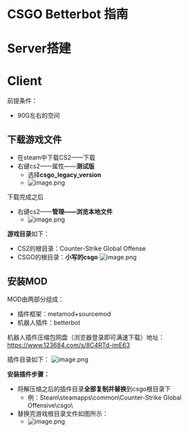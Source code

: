 # CSGO Betterbot 指南
# Server搭建



# Client
前提条件：
- 90G左右的空间

## 下载游戏文件
- 在steam中下载CS2——下载
- 右键cs2——属性——**测试版**
	- 选择**csgo_legacy_version**
	- ![image.png](https://techla-img.oss-cn-hangzhou.aliyuncs.com/CODE/WEB/20250702164850.png)

下载完成之后
- 右键cs2——**管理——浏览本地文件**
	- ![image.png](https://techla-img.oss-cn-hangzhou.aliyuncs.com/CODE/WEB/20250702165335.png)


**游戏目录**如下：
- CS2的根目录：Counter-Strike Global Offense
- CSGO的根目录：**小写的csgo**
![image.png](https://techla-img.oss-cn-hangzhou.aliyuncs.com/CODE/WEB/20250702165258.png)


## 安装MOD
MOD由两部分组成：
- 插件框架：metamod+sourcemod
- 机器人插件：betterbot

机器人插件压缩包网盘（浏览器登录即可满速下载）地址：
https://www.123684.com/s/8C4RTd-imE63

插件目录如下：
![image.png](https://techla-img.oss-cn-hangzhou.aliyuncs.com/CODE/WEB/20250702165934.png)

**安装插件步骤：**
- 将解压缩之后的插件目录**全部复制并替换**到csgo根目录下
	- 例：Steam\steamapps\common\Counter-Strike Global Offensive\csgo\
- 替换完游戏根目录文件如图所示：
	- ![image.png](https://techla-img.oss-cn-hangzhou.aliyuncs.com/CODE/WEB/20250702170137.png)


